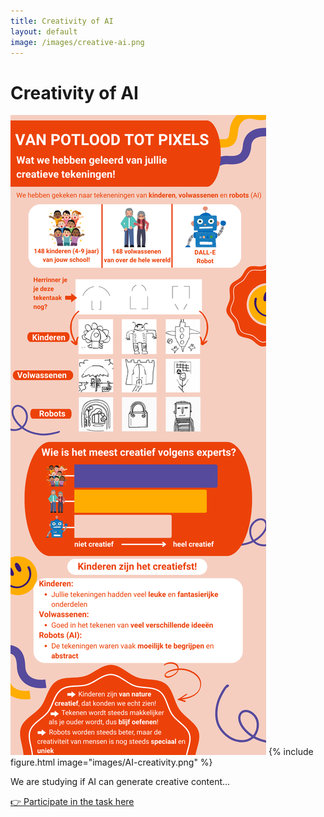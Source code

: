 ```yaml
---
title: Creativity of AI
layout: default
image: /images/creative-ai.png
---
```


# Creativity of AI

![Creativity AI](/images/AI-creativity.png)
{%
  include figure.html
  image="images/AI-creativity.png"
%}

We are studying if AI can generate creative content...

[👉 Participate in the task here](https://example.com/creativity-ai)
